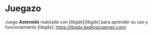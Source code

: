 # Juegazo
Juego **Asteroids** realizado con [*libgdx*][libgdx] para aprender su uso y funcionamiento
[libgdx]: https://libgdx.badlogicgames.com/
